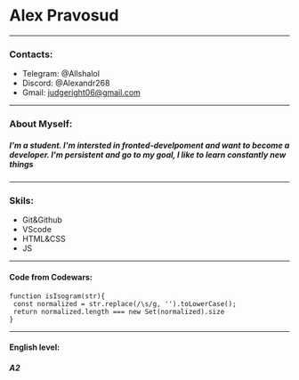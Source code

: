 # Alex Pravosud
--------------------------------
### Contacts: 
 * Telegram: @Allshalol
 * Discord: @Alexandr268
 * Gmail: judgeright06@gmail.com

--------------------------------
### About Myself:

##### I'm a student. I'm intersted in fronted-develpoment and want to become a developer. I'm persistent and go to my goal, I like to learn constantly new things
---------------------------------
### Skils:
* Git&Github
* VScode
* HTML&CSS
* JS
---------------------------------------------
#### Code from Codewars:

```
function isIsogram(str){
 const normalized = str.replace(/\s/g, '').toLowerCase();
 return normalized.length === new Set(normalized).size
}
```
-----------------------------------------
#### English level:

#### ***A2*** 

